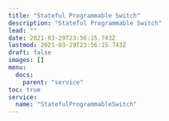 ```yaml
---
title: "Stateful Programmable Switch"
description: "Stateful Programmable Switch"
lead: ""
date: 2021-03-29T23:56:15.743Z
lastmod: 2021-03-29T23:56:15.743Z
draft: false
images: []
menu:
  docs:
    parent: "service"
toc: true
service:
  name: "StatefulProgrammableSwitch"
---
```

